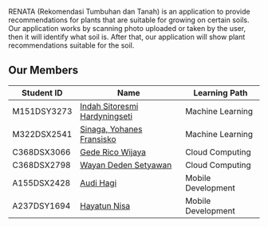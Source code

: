 RENATA (Rekomendasi Tumbuhan dan Tanah) is an application to provide recommendations for plants that are suitable for growing on certain soils. Our application works by scanning photo uploaded or taken by the user, then it will identify what soil is. After that, our application will show plant recommendations suitable for the soil.

## Our Members
| Student ID | Name | Learning Path |
| --- | --- | --- |
| M151DSY3273 | [Indah Sitoresmi Hardyningseti](https://github.com/indahsh) | Machine Learning |
| M322DSX2541 | [Sinaga, Yohanes Fransisko](https://github.com/Yohanes-arch) | Machine Learning |
| C368DSX3066 | [Gede Rico Wijaya](https://github.com/gricowijaya) | Cloud Computing |
| C368DSX2798 | [Wayan Deden Setyawan](https://github.com/yandens) | Cloud Computing |
| A155DSX2428 | [Audi Hagi](https://github.com/AudiHagi) | Mobile Development |
| A237DSY1694 | [Hayatun Nisa](https://github.com/niichaa03) | Mobile Development |
